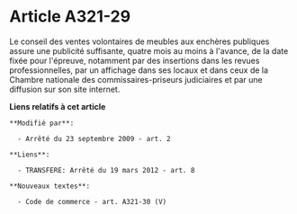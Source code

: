 # Article A321-29

Le conseil des ventes volontaires de meubles aux enchères publiques assure une publicité suffisante, quatre mois au moins à
l'avance, de la date fixée pour l'épreuve, notamment par des insertions dans les revues professionnelles, par un affichage
dans ses locaux et dans ceux de la Chambre nationale des commissaires-priseurs judiciaires et par une diffusion sur son site
internet.

**Liens relatifs à cet article**

	**Modifié par**:

	  - Arrêté du 23 septembre 2009 - art. 2

	**Liens**:

	  - TRANSFERE: Arrêté du 19 mars 2012 - art. 8

	**Nouveaux textes**:

	  - Code de commerce - art. A321-30 (V)
